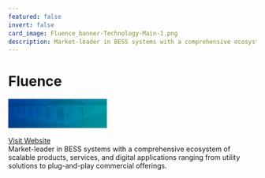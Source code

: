 ```yaml
---
featured: false
invert: false
card_image: Fluence_banner-Technology-Main-1.png
description: Market-leader in BESS systems with a comprehensive ecosystem of scalable products, services, and digital applications ranging from utility solutions to plug-and-play commercial offerings. 
---
```


# Fluence
<img src="Fluence_banner-Technology-Main-1.png" alt="Logo" style="max-width: 200px; height: auto;">

<a href="https://fluenceenergy.com/energy-storage-technology/">Visit Website</a>  
Market-leader in BESS systems with a comprehensive ecosystem of scalable products, services, and digital applications ranging from utility solutions to plug-and-play commercial offerings. 
